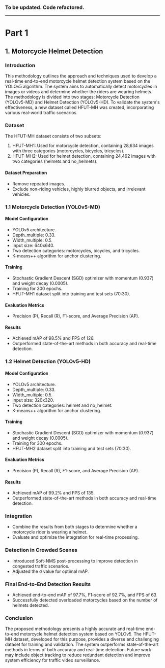 ### To be updated. Code refactored. 
---

# Part 1 

## 1. Motorcycle Helmet Detection 

### Introduction
This methodology outlines the approach and techniques used to develop a real-time end-to-end motorcycle helmet detection system based on the YOLOv5 algorithm. The system aims to automatically detect motorcycles in images or videos and determine whether the riders are wearing helmets. The methodology is divided into two stages: Motorcycle Detection (YOLOv5-MD) and Helmet Detection (YOLOv5-HD). To validate the system's effectiveness, a new dataset called HFUT-MH was created, incorporating various real-world traffic scenarios.

### Dataset
The HFUT-MH dataset consists of two subsets:
1. HFUT-MH1: Used for motorcycle detection, containing 28,634 images with three categories (motorcycles, bicycles, tricycles).
2. HFUT-MH2: Used for helmet detection, containing 24,492 images with two categories (helmets and no_helmets).

#### Dataset Preparation
- Remove repeated images.
- Exclude non-riding vehicles, highly blurred objects, and irrelevant vehicles.

### 1.1 Motorcycle Detection (YOLOv5-MD)
#### Model Configuration
- YOLOv5 architecture.
- Depth_multiple: 0.33.
- Width_multiple: 0.5.
- Input size: 640x640.
- Two detection categories: motorcycles, bicycles, and tricycles.
- K-means++ algorithm for anchor clustering.

#### Training
- Stochastic Gradient Descent (SGD) optimizer with momentum (0.937) and weight decay (0.0005).
- Training for 300 epochs.
- HFUT-MH1 dataset split into training and test sets (70:30).

#### Evaluation Metrics
- Precision (P), Recall (R), F1-score, and Average Precision (AP).

#### Results
- Achieved mAP of 98.5% and FPS of 126.
- Outperformed state-of-the-art methods in both accuracy and real-time detection.

### 1.2 Helmet Detection (YOLOv5-HD)
#### Model Configuration
- YOLOv5 architecture.
- Depth_multiple: 0.33.
- Width_multiple: 0.5.
- Input size: 320x320.
- Two detection categories: helmet and no_helmet.
- K-means++ algorithm for anchor clustering.

#### Training
- Stochastic Gradient Descent (SGD) optimizer with momentum (0.937) and weight decay (0.0005).
- Training for 300 epochs.
- HFUT-MH2 dataset split into training and test sets (70:30).

#### Evaluation Metrics
- Precision (P), Recall (R), F1-score, and Average Precision (AP).

#### Results
- Achieved mAP of 99.2% and FPS of 135.
- Outperformed state-of-the-art methods in both accuracy and real-time detection.

### Integration
- Combine the results from both stages to determine whether a motorcycle rider is wearing a helmet.
- Evaluate and optimize the integration for real-time processing.

### Detection in Crowded Scenes
- Introduced Soft-NMS post-processing to improve detection in congested traffic scenarios.
- Adjusted the σ value for optimal mAP.

### Final End-to-End Detection Results
- Achieved end-to-end mAP of 97.7%, F1-score of 92.7%, and FPS of 63.
- Successfully detected overloaded motorcycles based on the number of helmets detected.

### Conclusion
The proposed methodology presents a highly accurate and real-time end-to-end motorcycle helmet detection system based on YOLOv5. The HFUT-MH dataset, developed for this purpose, provides a diverse and challenging dataset for training and validation. The system outperforms state-of-the-art methods in terms of both accuracy and real-time detection. Future work may include object tracking to reduce redundant detection and improve system efficiency for traffic video surveillance.
